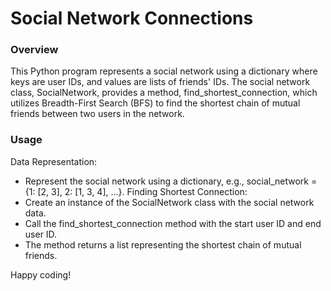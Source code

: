 # Social Network Connections

### Overview
This Python program represents a social network using a dictionary where keys are user IDs, and values are lists of friends' IDs. The social network class, SocialNetwork, provides a method, find_shortest_connection, which utilizes Breadth-First Search (BFS) to find the shortest chain of mutual friends between two users in the network.

### Usage
Data Representation:
* Represent the social network using a dictionary, e.g., social_network = {1: [2, 3], 2: [1, 3, 4], ...}.
Finding Shortest Connection:
* Create an instance of the SocialNetwork class with the social network data.
* Call the find_shortest_connection method with the start user ID and end user ID.
* The method returns a list representing the shortest chain of mutual friends.

 Happy coding!

